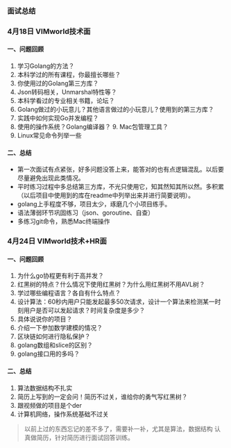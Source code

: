 ### 面试总结
### 4月18日 VIMworld技术面
#### 一、问题回顾
1. 学习Golang的方法？
2. 本科学过的所有课程，你最擅长哪些？
3. 你使用过的Golang第三方库？
4. Json转码相关，Unmarshal特性等？
5. 本科学看过的专业相关书籍，论坛？
6. Golang做过的小玩意儿？其他语言做过的小玩意儿？使用到的第三方库？
7. 实践中如何实现Go并发编程？
8. 使用的操作系统？Golang编译器？
   9. Mac包管理工具？
9. Linux常见命令列举一些

#### 二、总结
  - 第一次面试有点紧张，好多问题没答上来，能答对的也有点逻辑混乱。以后要尽量避免出现此类情况。
  - 平时练习过程中多总结第三方库，不光只使用它，知其然知其所以然。多积累（以后项目中使用到的库在readme中列举出来并进行简要说明）。
  - golang上手程度不够，项目太少，琢磨几个小项目练手。
  - 语法薄弱环节巩固练习（json、goroutine、自查）
  - 多练习git命令，熟悉Mac终端操作

### 4月24日 VIMworld技术+HR面
#### 一、问题回顾
1. 为什么go协程更有利于高并发？
2. 红黑树的特点？什么情况下使用红黑树？为什么用红黑树不用AVL树？
3. 学过哪些编程语言？各自有什么特点？
4. 设计算法：60秒内用户只能发起最多50次请求，设计一个算法来检测某一时刻用户是否可以发起请求？时间复杂度是多少？
5. 具体说说你的项目？
6. 介绍一下参加数学建模的情况？
7. 区块链如何进行隐私保护？
8. golang数组和slice的区别？
9. golang接口用的多吗？

#### 二、总结
1. 算法数据结构不扎实
2. 简历上写到的一定会问！简历不过关，谁给你的勇气写红黑树？
3. 跟视频做的项目是个der
4. 计算机网络，操作系统基础不过关
>以前上过的东西忘记的差不多了，需要补一补，尤其是算法，数据结构
> 认真做简历，针对简历进行面试回答训练。
